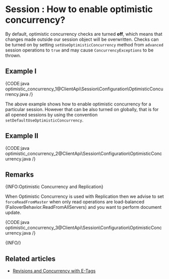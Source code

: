 # Session : How to enable optimistic concurrency?

By default, optimistic concurrency checks are turned **off**, which means that changes made outside our session object will be overwritten.
Checks can be turned on by setting `setUseOptimisticConcurrency` method from `advanced` session operations to `true` and may cause `ConcurrencyExceptions` to be thrown.


## Example I

{CODE:java optimistic_concurrency_1@ClientApi\Session\Configuration\OptimisticConcurrency.java /}

The above example shows how to enable optimistic concurrency for a particular session. However that can be also turned on globally, that is for all opened sessions 
by using the convention `setDefaultUseOptimisticConcurrency`.

## Example II

{CODE:java optimistic_concurrency_2@ClientApi\Session\Configuration\OptimisticConcurrency.java /}

## Remarks

{INFO:Optimistic Concurrency and Replication}

When Optimistic Concurrency is used with Replication then we advise to set `forceReadFromMaster` when only read operations are load-balanced (FailoverBehavior.ReadFromAllServers) and you want to perform document update.

{CODE:java optimistic_concurrency_3@ClientApi\Session\Configuration\OptimisticConcurrency.java /}

{INFO/}

## Related articles

- [Revisions and Concurrency with E-Tags](../../concurrency/revisions-and-concurrency-with-etags)



